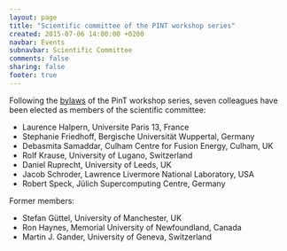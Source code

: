 ```yaml
---
layout: page
title: "Scientific committee of the PINT workshop series"
created: 2015-07-06 14:00:00 +0200
navbar: Events
subnavbar: Scientific Committee
comments: false
sharing: false
footer: true
---
```


Following the [bylaws](/events/bylaws.html) of the PinT workshop series, seven colleagues have been elected as members of the scientific committee:

 - Laurence Halpern, Universite Paris 13, France
 - Stephanie Friedhoff, Bergische Universität Wuppertal, Germany
 - Debasmita Samaddar, Culham Centre for Fusion Energy, Culham, UK
 - Rolf Krause, University of Lugano, Switzerland
 - Daniel Ruprecht, University of Leeds, UK
 - Jacob Schroder, Lawrence Livermore National Laboratory, USA
 - Robert Speck, Jülich Supercomputing Centre, Germany

Former members:

 - Stefan Güttel, University of Manchester, UK
 - Ron Haynes, Memorial University of Newfoundland, Canada
 - Martin J. Gander, University of Geneva, Switzerland
